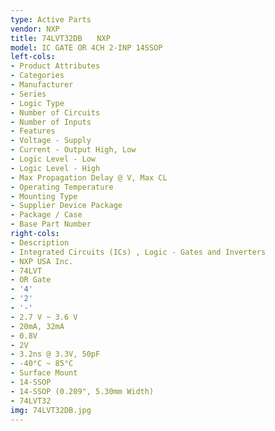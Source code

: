 ```yaml
---
type: Active Parts
vendor: NXP
title: 74LVT32DB　　NXP
model: IC GATE OR 4CH 2-INP 14SSOP
left-cols:
- Product Attributes
- Categories
- Manufacturer
- Series
- Logic Type
- Number of Circuits
- Number of Inputs
- Features
- Voltage - Supply
- Current - Output High, Low
- Logic Level - Low
- Logic Level - High
- Max Propagation Delay @ V, Max CL
- Operating Temperature
- Mounting Type
- Supplier Device Package
- Package / Case
- Base Part Number
right-cols:
- Description
- Integrated Circuits (ICs) , Logic - Gates and Inverters
- NXP USA Inc.
- 74LVT
- OR Gate
- '4'
- '2'
- '-'
- 2.7 V ~ 3.6 V
- 20mA, 32mA
- 0.8V
- 2V
- 3.2ns @ 3.3V, 50pF
- -40°C ~ 85°C
- Surface Mount
- 14-SSOP
- 14-SSOP (0.209", 5.30mm Width)
- 74LVT32
img: 74LVT32DB.jpg
---
```

